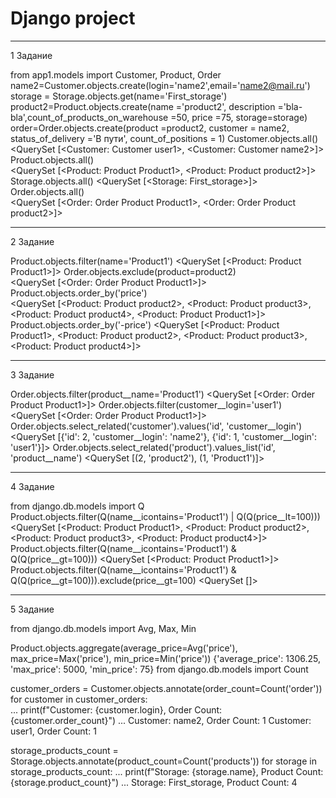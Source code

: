 # Django project

---
1 Задание

 from app1.models import Customer, Product, Order
 name2=Customer.objects.create(login='name2',email='name2@mail.ru') 
 storage = Storage.objects.get(name='First_storage')
 product2=Product.objects.create(name ='product2', description ='bla-bla',count_of_products_on_warehouse =50, price =75, storage=storage) 
 order=Order.objects.create(product =product2, customer = name2, status_of_delivery ='В пути', count_of_positions = 1) 
 Customer.objects.all()
<QuerySet [<Customer: Customer user1>, <Customer: Customer name2>]>
 Product.objects.all()  
<QuerySet [<Product: Product Product1>, <Product: Product product2>]>
 Storage.objects.all() 
<QuerySet [<Storage: First_storage>]>
 Order.objects.all()   
<QuerySet [<Order: Order Product Product1>, <Order: Order Product product2>]>
 
 ---
 2 Задание

 Product.objects.filter(name='Product1') 
<QuerySet [<Product: Product Product1>]>
 Order.objects.exclude(product=product2)   
<QuerySet [<Order: Order Product Product1>]>
 Product.objects.order_by('price')                      
<QuerySet [<Product: Product product2>, <Product: Product product3>, <Product: Product product4>, <Product: Product Product1>]>
 Product.objects.order_by('-price') 
<QuerySet [<Product: Product Product1>, <Product: Product product2>, <Product: Product product3>, <Product: Product product4>]>

---
3 Задание

 Order.objects.filter(product__name='Product1') 
<QuerySet [<Order: Order Product Product1>]>
 Order.objects.filter(customer__login='user1')     
<QuerySet [<Order: Order Product Product1>]>
 Order.objects.select_related('customer').values('id', 'customer__login')     
<QuerySet [{'id': 2, 'customer__login': 'name2'}, {'id': 1, 'customer__login': 'user1'}]>
 Order.objects.select_related('product').values_list('id', 'product__name') 
<QuerySet [(2, 'product2'), (1, 'Product1')]>

---
4 Задание

from django.db.models import Q
 Product.objects.filter(Q(name__icontains='Product1') | Q(Q(price__lt=100)))  
<QuerySet [<Product: Product Product1>, <Product: Product product2>, <Product: Product product3>, <Product: Product product4>]>
 Product.objects.filter(Q(name__icontains='Product1') & Q(Q(price__gt=100))) 
<QuerySet [<Product: Product Product1>]>
 Product.objects.filter(Q(name__icontains='Product1') & Q(Q(price__gt=100))).exclude(price__gt=100) 
<QuerySet []>

---
5 Задание

from django.db.models import Avg, Max, Min

 Product.objects.aggregate(average_price=Avg('price'), max_price=Max('price'), min_price=Min('price'))
{'average_price': 1306.25, 'max_price': 5000, 'min_price': 75}
from django.db.models import Count

 customer_orders = Customer.objects.annotate(order_count=Count('order'))
 for customer in customer_orders:                                          
...     print(f"Customer: {customer.login}, Order Count: {customer.order_count}")
... 
Customer: name2, Order Count: 1
Customer: user1, Order Count: 1

 storage_products_count = Storage.objects.annotate(product_count=Count('products'))
 for storage in storage_products_count:
...     print(f"Storage: {storage.name}, Product Count: {storage.product_count}")
... 
Storage: First_storage, Product Count: 4